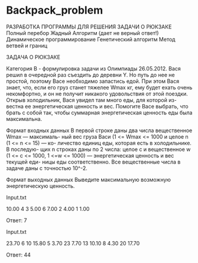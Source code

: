 # Backpack_problem
РАЗРАБОТКА ПРОГРАММЫ  ДЛЯ РЕШЕНИЯ ЗАДАЧИ О РЮКЗАКЕ
Полный перебор
Жадный Алгоритм (дает не верный ответ!)
Динамическое программирование
Генетический алгоритм
Метод ветвей и границ

ЗАДАЧА О РЮКЗАКЕ

Категория B - формулировка задачи из Олимпиады 26.05.2012.
Вася решил в очередной раз съездить до деревни Y. Но путь до нее
не простой, поэтому Васе необходимо запастись едой. При этом
Вася знает, что, если его груз станет тяжелее Wmax кг, ему будет
ехать очень некомфортно, и он не получит никакого удовольствия
от этой поездки.
Открыв холодильник, Вася увидел там много еды, для которой из-
вестна ее энергетическая ценность и вес. Помогите Васе выбрать,
что брать с собой так, чтобы суммарная энергетическая ценность
еды была максимальна.

Формат входных данных
В первой строке даны два числа вещественное Wmax — максималь-
ный вес груза Васи (1 <= Wmax <= 1000 и целое n (1 <= n <= 15) — ко-
личество единиц еды, которая есть в холодильнике. В последую-
щих n строках даны по 2 числа: целое c и вещественное w (1 <= c <=
1000, 1 <=w <= 1000) — энергетическая ценность и вес текущей еди-
ницы еды соответственно.
Все вещественные числа в задаче даны с точностью 10^-2.

Формат выходных данных
Выведите максимальную возможную энергетическую ценность.

Input.txt

10.00 4
3 5.00
6 7.00
2 4.00
1 1.00

Ответ:
7

Input.txt

23.70 6
10 15.80
5 3.70
23 7.70
13 10.10
8 4.30
20 17.70

Ответ:
44

